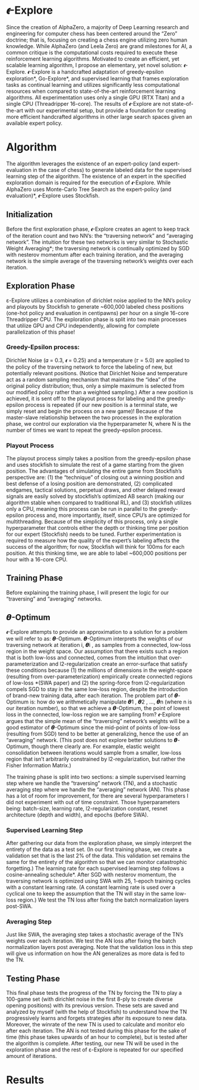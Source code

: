 # 𝝐-Explore
Since the creation of AlphaZero, a majority of Deep Learning research and engineering for computer chess has been centered around the “Zero” doctrine; that is, focusing on creating a chess engine utilizing zero human knowledge. While AlphaZero (and Leela Zero) are grand milestones for AI, a common critique is the computational costs required to execute these reinforcement learning algorithms. Motivated to create an efficient, yet scalable learning algorithm, I propose an elementary, yet novel solution: 𝝐-Explore. 𝝐-Explore is a handcrafted adaptation of greedy-epsilon exploration*, Go-Explore*, and supervised learning that frames exploration tasks as continual learning and utilizes significantly less computational resources when compared to state-of-the-art reinforcement learning algorithms. All experimentation uses only a single GPU (RTX Titan) and a single CPU (Threadripper 16-core). The results of 𝝐-Explore are not state-of-the-art with our experimental setup, but provide a foundation for creating more efficient handcrafted algorithms in other large search spaces given an available expert policy.

# Algorithm
The algorithm leverages the existence of an expert-policy (and expert-evaluation in the case of chess) to generate labeled data for the supervised learning step of the algorithm. The existence of an expert in the specified exploration domain is required for the execution of 𝝐-Explore. While AlphaZero uses Monte-Carlo Tree Search as the expert-policy (and evaluation)*, 𝝐-Explore uses Stockfish.

## Initialization
Before the first exploration phase, 𝝐-Explore creates an agent to keep track of the iteration count and two NN’s: the “traversing network” and “averaging network”. The intuition for these two networks is very similar to  Stochastic Weight Averaging*; the traversing network is continually optimized by SGD with nesterov momentum after each training iteration, and the averaging network is the simple average of the traversing network’s weights over each iteration.

## Exploration Phase
ε-Explore utilizes a combination of dirichlet noise applied to the NN’s policy and playouts by Stockfish to generate ~600,000 labeled chess positions (one-hot policy and evaluation in centipawns) per hour on a single 16-core Threadripper CPU. The exploration phase is split into two main processes that utilize GPU and CPU independently, allowing for complete parallelization of this phase!
### Greedy-Epsilon process:
Dirichlet Noise (𝛼 = 0.3, 𝝐 = 0.25) and a temperature (𝜏 = 5.0) are applied to the policy of the traversing network to force the labeling of new, but potentially relevant positions. (Notice that Dirichlet Noise and temperature act as a random sampling mechanism that maintains the “idea” of the original policy distribution; thus, only a simple maximum is selected from our modified policy rather than a weighted sampling.) After a new position is achieved, it is sent off to the playout process for labeling and the greedy-epsilon process is repeated (if our new position is a terminal state, we simply reset and begin the process on a new game)! Because of the master-slave relationship between the two processes in the exploration phase, we control our exploration via the hyperparameter N, where N is the number of times we want to repeat the greedy-epsilon process.
### Playout Process
The playout process simply takes a position from the greedy-epsilon phase and uses stockfish to simulate the rest of a game starting from the given position. The advantages of simulating the entire game from Stockfish’s perspective are: (1) the “technique” of closing out a winning position and best defense of a losing position are demonstrated, (2) complicated endgames, tactical solutions, perpetual draws, and other delayed reward signals are easily solved by stockfish’s optimized AB search (making our algorithm stable when compared to traditional RL), and (3) stockfish utilizes only a CPU, meaning this process can be run in parallel to the greedy-epsilon process and, more importantly, itself, since CPU’s are optimized for multithreading. Because of the simplicity of this process, only a single hyperparameter that controls either the depth or thinking time per position for our expert (Stockfish) needs to be tuned. Further experimentation is required to measure how the quality of the expert’s labeling affects the success of the algorithm; for now, Stockfish will think for 100ms for each position. At this thinking time, we are able to label ~600,000 positions per hour with a 16-core CPU.

## Training Phase
 Before explaining the training phase, I will present the logic for our “traversing” and “averaging” networks.
 
 ## 𝞱-Optimum
 𝝐-Explore attempts to provide an approximation to a solution for a problem we will refer to as: 𝞱-Optimum. 𝞱-Optimum interprets the weights of our traversing network at iteration i, 𝞱i , as samples from a connected, low-loss region in the weight space. Our assumption that there exists such a region that is both low-loss and connected, comes from the intuition that over-parameterization and l2-regularization create an error-surface that satisfy these conditions because (1) the millions of dimensions in the weight-space (resulting from over-parameterization) empirically create connected regions of low-loss *(SWA paper) and (2) the spring-force from l2-regularization compels SGD to stay in the same low-loss region, despite the introduction of brand-new training data, after each iteration. The problem part of 𝞱-Optimum is: how do we arithmetically manipulate 𝞱1 , 𝞱2 , …, 𝞱n  (where n is our iteration number), so that we achieve a  𝞱-Optimum, the point of lowest loss in the connected, low-loss region we are sampling from? 𝝐-Explore argues that the simple mean of the “traversing” network’s weights will be a good estimator of 𝞱-Optimum since the mid-point of points of low-loss (resulting from SGD) tend to be better at generalizing, hence the use of an “averaging” network. (This post does not explore better solutions to 𝞱-Optimum, though there clearly are. For example, elastic weight consolidation between iterations would sample from a smaller, low-loss region that isn’t arbitrarily constrained by l2-regularization, but rather the Fisher Information Matrix.)

The training phase is split into two sections: a simple supervised learning step where we handle the “traversing” network (TN), and a stochastic averaging step where we handle the “averaging” network (AN). This phase has a lot of room for improvement, for there are several hyperparameters I did not experiment with out of time constraint. Those hyperparameters being: batch-size, learning rate, l2-regularization constant, resnet architecture (depth and width), and epochs (before SWA).

### Supervised Learning Step
After gathering our data from the exploration phase, we simply interpret the entirety of the data as a test set. (In our first training phase, we create a validation set that is the last 2% of the data. This validation set remains the same for the entirety of the algorithm so that we can monitor catastrophic forgetting.) The learning rate for each supervised learning step follows a cosine-annealing schedule*. After SGD with nesterov momentum, the traversing network is optimized using SWA with 25, 1-epoch training cycles with a constant learning rate. (A constant learning rate is used over a cyclical one to keep the assumption that the TN will stay in the same low-loss region.) We test the TN loss after fixing the batch normalization layers post-SWA.

### Averaging Step
Just like SWA, the averaging step takes a stochastic average of the TN’s weights over each iteration. We test the AN loss after fixing the batch normalization layers post averaging. Note that the validation loss in this step will give us information on how the AN generalizes as more data is fed to the TN.

## Testing Phase
This final phase tests the progress of the TN by forcing the TN to play a 100-game set (with dirichlet noise in the first 8-ply to create diverse opening positions) with its previous version. These sets are saved and analyzed by myself (with the help of Stockfish) to understand how the TN progressively learns and forgets strategies after its exposure to new data. Moreover, the winrate of the new TN is used to calculate and monitor elo after each iteration. The AN is not tested during this phase for the sake of time (this phase takes upwards of an hour to complete), but is tested after the algorithm is complete. After testing, our new TN will be used in the exploration phase and the rest of ε-Explore is repeated for our specified amount of iterations.

# Results
